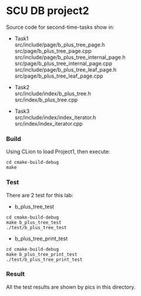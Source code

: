# SCU DB project2
Source code for second-time-tasks show in:

* Task1</br>
src/include/page/b_plus_tree_page.h </br>
src/page/b_plus_tree_page.cpp </br>
src/include/page/b_plus_tree_internal_page.h </br>
src/page/b_plus_tree_internal_page.cpp </br>
src/include/page/b_plus_tree_leaf_page.h </br>
src/page/b_plus_tree_leaf_page.cpp 

* Task2</br>
src/include/index/b_plus_tree.h </br>
src/index/b_plus_tree.cpp

* Task3</br>
src/include/index/index_iterator.h </br>
src/index/index_iterator.cpp


### Build
Using CLion to load Project1, then execute:
```
cd cmake-build-debug
make
```

### Test
There are 2 test for this lab:
* b_plus_tree_test
```
cd cmake-build-debug
make b_plus_tree_test
./test/b_plus_tree_test
```
* b_plus_tree_print_test
```
cd cmake-build-debug
make b_plus_tree_print_test
./test/b_plus_tree_print_test
```

### Result
All the test results are shown by pics in this directory.

